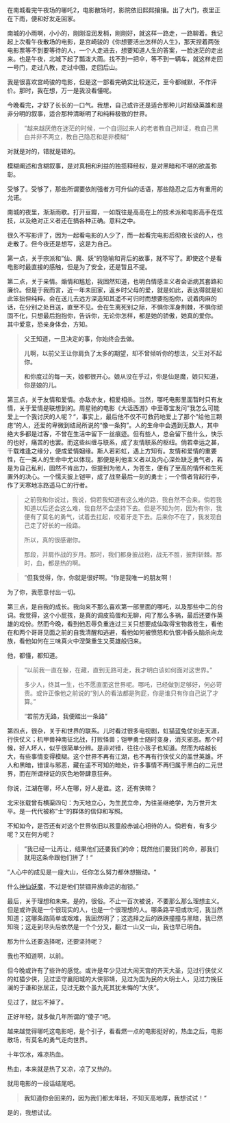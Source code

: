 在南城看完午夜场的哪吒2，电影散场时，影院依旧熙熙攘攘。出了大门，夜里正在下雨，便和好友走回家。



南城的小雨啊，小小的，刚刚湿润发梢，刚刚好，就这样一路走，一路聊着。我记起上次看午夜散场的电影，是宫崎骏的《你想要活出怎样的人生》，那天捏着两张电影票等不到要等待的人，一个人走进去，想要知道人生的答案，一脸迷茫的走出来。也是午夜，北城下起了瓢泼大雨。找不到一把伞，等不到一辆车，就这样走回一号门，走过八教，走过中图，走回后山。



我是很喜欢宫崎骏的电影，但是这一部看完确实比较迷茫，至今都缄默，不作评价。那时，我在想，万一是我没看懂呢。

今晚看完，才舒了长长的一口气。我想，自己或许还是适合那种儿时超级英雄和是非分明的叙事，适合那种清晰明了和纯粹极致的世界。

> ”越来越厌倦在迷茫的时候，一个自诩过来人的老者教自己辩证，教自己黑白并非不两立，教自己隐忍和是非模糊“
>

对就是对的，错就是错的。

模糊阐述和含糊叙事，是对真相和利益的独揽释经权，是对黑暗和不堪的欲盖弥彰。

受够了。受够了，那些所谓要依附强者方可升仙的话语，那些隐忍之后方有重用的允诺。

南城的夜里，渐渐雨歇。打开豆瓣，一如既往是高高在上的技术派和电影高手在炫技，以及绝对正义者还在搞各种正确。意料之中。

很久不写影评了，因为一起看电影的人少了，而一起看完电影后彻夜长谈的人，也走散了。但今夜还是想写，这是为自己。



第一点，关于宗派和”仙、魔、妖“的隐喻和背后的故事，就不写了。即使这个是看电影时最直接的感触，但是为了安全，还是暂且不提。



第二点，关于亲情。煽情和尴尬，我固然知道，也明白情感主义者会诟病其套路和廉价。但是于我而言，近一年未回家，返乡时父母的爱，就是如此，表达得就是如此笨拙但纯粹。会在送儿去远方深造知其遥不可归时而想要抱抱你，说着肉麻的话，在分别之处目送，直至不见。会在生离死别之际，不惧你浑身荆棘，不惧你顽固不化，只想最后抱抱你，告诉你，无论你怎样，都是她的骄傲，她真的爱你。	其中爱意，恐亲身体会，方知。





> <font style="color:rgb(34, 34, 34);">父王知道，一旦决定的事，你始终会去做。</font>
>
> <font style="color:rgb(34, 34, 34);">儿啊，以前父王让你肩负了太多的期望，却不曾倾听你的想法，父王对不起你。</font>
>
> <font style="color:rgb(34, 34, 34);">和你度过的每一天，娘都很开心。娘从没在乎过，你是仙是魔，娘只知道，你是娘的儿。</font>
>





第三点，关于友情和爱情。亦敌亦友，相爱相杀。当然，哪吒电影里面暂时只有友情，关于爱情是联想到的。周星驰的电影《大话西游》中至尊宝发问”我怎么可能爱上一个我讨厌的人呢？“，事实上，最后他不仅不可救药地爱上了那个”给他三颗痣“的人，还爱的卑微到结局所说的“像一条狗”。人的生命中会遇到无数人，其中绝大多都是过客，不曾在生活中留下一丝痕迹。但有些人，总会留下些什么，快乐的也好，痛苦的也罢。而这些纠缠与联系，成了友情联系的枢纽。倘若幸运之甚，千载难逢之缘分，便成爱情姻缘。斯人若彩虹，遇上方知有。友情和爱情的重要性，在一类人的生命中尤以体现。那便是利他主义者以及内心深处缺乏勇气者，若是为自己私利，固然不肯出力，但提到为他人，为苍生，便有了至高的情怀和生死置外的决心。一个懦夫披上铠甲，成了战至最后一刻的勇士；一个惰者背起行李，作了天寒地冻路遥马亡的行者。



> 之前我和你说过，我说，倘若我知道有这么难的路，我自然不会来。倘若我知道以后还会这么难，我自然不会坚持下去。但是不知为何，因为有你，我便有了莫名的勇气，试着去扛起，咬着牙走下去。后来你不在了，我发现自己走了好长的一段路。
>
> 所以，真的很感谢你。
>
> 那段，并肩作战的岁月。那时，我们都身披战袍，战无不胜，披荆斩棘。那时，血，都是热的啊。
>



> ”<font style="color:rgb(34, 34, 34);">但我觉得，你，你就是很好啊。“你是我唯一的朋友啊！</font>
>

<font style="color:rgb(34, 34, 34);">为了你，我愿意付出一切。</font>



第三点，是自我的成长。我向来不那么喜欢第一部里面的哪吒，以及那些中二的台词。我觉得，这个小屁孩，是真的调皮捣蛋和无聊，闯了那么多祸，最后还要作英雄的戏份。然而今晚，看到他忍辱负重连过三关只想要成仙取得宝物救苍生，看他在和两个哥哥见面之前的自我清醒和逃避，看他如何被愤怒和仇恨冲昏头脑杀向龙族，看他如何在三味真火中涅槃重生又英雄般归来。

他，都懂，都知道。

> “以前我一直在躲，在藏，直到无路可走，我才明白该如何面对这世界。”
>
> 多少人，终其一生，也不愿直面这世界呢。哪吒，已经做到足够好，何必苛责。或许正像他之前说的“别人的看法都是狗屁，你是谁只有你自己说了才算。”
>
> “<font style="color:rgb(34, 34, 34);">若前方无路，我便踏出一条路”</font>
>

<font style="color:rgb(34, 34, 34);"></font>

第四点，很杂，关于和世界的联系。儿时看过很多电视剧，虹猫蓝兔仗剑走天涯，行侠仗义；机甲兽神南征北战，打败怪兽；铠甲勇士随时变身，消灭邪恶。那个时候，好人坏人，似乎很简单分辨。是非对错，往往小孩子也知道。然而为啥越长大，有些事情变得模糊。这个世界不再有江湖，也不再有行侠仗义的盖世英雄。坏人和黑暗，错误与邪恶，藏在遥不可知的暗处，许多事情不再归属于黑白的二元世界，而在所谓辩证的灰色地带肆意狂奔。

你说，江湖在哪，坏人在哪，好人是谁。这，还有侠嘛？

北宋张载曾有横渠四句：为天地立心，为生民立命，为往圣继绝学，为万世开太平。是一代代被称”士“的群体的信仰和写照。

不知如今，是否还有对这个世界依旧以孩童般赤诚心相待的人。倘若有，有多少呢？又在何方呢？



> <font style="color:rgb(34, 34, 34);">”我已经一让再让，结果他们还要我们的命；既然他们要我们的命，那我们就用这条命跟他们拼了！“</font>
>

”人心中的成见是一座大山，任你怎么努力都休想搬动。“

<font style="color:rgb(25, 27, 31);">什么</font>[<font style="color:rgb(25, 27, 31);">神仙妖魔</font>](https://zhida.zhihu.com/search?content_id=253190341&content_type=Article&match_order=1&q=%E7%A5%9E%E4%BB%99%E5%A6%96%E9%AD%94&zhida_source=entity)<font style="color:rgb(25, 27, 31);">，不过是他们禁锢异族命运的枷锁。”</font>



<font style="color:rgb(34, 34, 34);"></font>

<font style="color:rgb(34, 34, 34);">最后，关于理想和未来。是的，很俗。不止一百次被说，不要那么那么理想主义。但是或许我是一个很现实的人，也是一个很理想的人。哪条路平坦或坎坷，我当然知道；这哪条路简单或艰难，我固然明了；这选择之后的跌跌撞撞与黑暗，我已然知晓；这走到尽头后依然是一个个分叉，翻过一山又一山，我也早已明白。</font>

<font style="color:rgb(34, 34, 34);">那为什么还要选择呢，还要坚持呢？</font>

<font style="color:rgb(34, 34, 34);"></font>

<font style="color:rgb(34, 34, 34);">我也不知道啊，以前。</font>

<font style="color:rgb(34, 34, 34);">但今晚或许有了些许的感觉。或许是年少见过大闹天宫的齐天大圣，见过行侠仗义的虹猫少侠，见过坚守襄阳城的大侠郭靖，见过为国为民的大明士人，见过力挽狂澜的于谦和张居正，见过无数个虽九死其犹未悔的"大侠“。</font>

<font style="color:rgb(34, 34, 34);"></font>

<font style="color:rgb(34, 34, 34);">见过了，就忘不掉了。</font>

<font style="color:rgb(34, 34, 34);"></font>

<font style="color:rgb(34, 34, 34);">正好年轻，就多做几年所谓的”傻子“吧。</font>

<font style="color:rgb(34, 34, 34);"></font>

<font style="color:rgb(34, 34, 34);">越来越觉得哪吒这电影吧，是个引子，看看燃一点的电影挺好的，热血之后，电影散场，有莫名的勇气走向世界。</font>

<font style="color:rgb(34, 34, 34);"></font>

<font style="color:rgb(34, 34, 34);">十年饮冰，难凉热血。</font>

<font style="color:rgb(34, 34, 34);">热血，本来就是热了又凉，凉了又热的。</font>

<font style="color:rgb(34, 34, 34);"></font>

<font style="color:rgb(34, 34, 34);">就用电影的一段话结尾吧。</font>

<font style="color:rgb(34, 34, 34);"></font>

<font style="color:rgb(34, 34, 34);"></font>

> <font style="color:rgb(34, 34, 34);">我知道你会回来的，因为我们都太年轻，不知天高地厚，我想试试！“</font>
>

<font style="color:rgb(34, 34, 34);"></font>

<font style="color:rgb(34, 34, 34);"></font>

<font style="color:rgb(34, 34, 34);">是的，我想试试。</font>

<font style="color:rgb(34, 34, 34);"></font>

<font style="color:rgb(34, 34, 34);"></font>

<font style="color:rgb(34, 34, 34);"></font>

<font style="color:rgb(34, 34, 34);"></font>

<font style="color:rgb(34, 34, 34);"></font>



<font style="color:rgb(25, 27, 31);"></font>

<font style="color:rgb(25, 27, 31);"></font>

<font style="color:rgb(25, 27, 31);"></font>

<font style="color:rgb(25, 27, 31);"></font>

<font style="color:rgb(34, 34, 34);"></font>

<font style="color:rgb(34, 34, 34);"></font>

